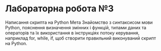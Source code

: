 # Лабораторна робота №3

Написання скрипта на Python Мета Знайомство з синтаксисом мови Python, пояснення визначення змінних і функцій, типами даних та операторів та їх використання в інструкціях потоку керування, наприклад for, while, if, щоб створити правильний виконуваний скрипт на Python.
